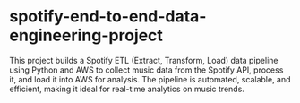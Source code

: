 # spotify-end-to-end-data-engineering-project
This project builds a Spotify ETL (Extract, Transform, Load) data pipeline using Python and AWS to collect music data from the Spotify API, process it, and load it into AWS for analysis. The pipeline is automated, scalable, and efficient, making it ideal for real-time analytics on music trends.
